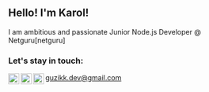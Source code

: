 ## Hello! I'm Karol!

<p>I am ambitious and passionate Junior Node.js Developer @ Netguru[netguru]</p>

### Let's stay in touch:

[<img align="left" alt="Linkedin" width="22px" src="https://cdn.jsdelivr.net/npm/simple-icons@v3/icons/linkedin.svg" />][linkedin]
[<img align="left" alt="Twitter" width="22px" src="https://cdn.jsdelivr.net/npm/simple-icons@v3/icons/twitter.svg" />][twitter]
[<img align="left" alt="Twitter" width="22px" src="https://cdn.jsdelivr.net/npm/simple-icons@v3/icons/twitter.svg" />][twitter]
<span>guzikk.dev@gmail.com</span>

<br />
<br />

[linkedin]: https://www.linkedin.com/in/karolguzik/
[twitter]: https://twitter.com/guzik_karol
[netguru]: https://netguru.com

